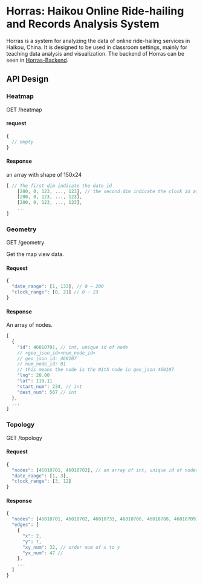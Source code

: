 # Horras: Haikou Online Ride-hailing and Records Analysis System

Horras is a system for analyzing the data of online ride-hailing services in Haikou, China. It is designed to be used in classroom settings, mainly for teaching data analysis and visualization. The backend of Horras can be seen in [Horras-Backend](https://github.com/yanglinshu/horras-backend).

## API Design

### Heatmap

GET /heatmap

#### request

```javascript
{
  // empty
}
```

#### Response

an array with shape of 150x24

```javascript
[ // The first dim indicate the date id
    [200, 0, 123, ..., 123], // the second dim indicate the clock id at that date
    [200, 0, 123, ..., 123],
    [200, 0, 123, ..., 123],
    ...
]
```

### Geometry

GET /geometry

Get the map view data.

#### Request

```javascript
{
  "date_range": [1, 133], // 0 ~ 200
  "clock_range": [0, 21] // 0 ~ 23
}
```

#### Response

An array of nodes.

```javascript
[
  {
    "id": 46010701, // int, unique id of node
    // <geo_json_id><num_node_id>
    // geo_json_id: 460107
    // num_node_id: 01
    // this means the node is the 01th node in geo_json 460107
    "lng": 20.00
    "lat": 110.11
    "start_num": 234, // int
    "dest_num": 567 // int
  },
  ...
]
```

### Topology

GET /topology

#### Request

```javascript
{
  "nodes": [46010701, 46010702], // an array of int, unique id of nodes
  "date_range": [1, 3],
  "clock_range": [3, 12]
}
```

#### Response

```javascript
{
  "nodes": [46010701, 46010702, 46010733, 46010708, 46010708, 46010709],
  "edges": [
    {
      "x": 2,
      "y": 7,
      "xy_num": 32, // order num of x to y
      "yx_num": 47 //
    },
    ...
  ]
}
```
